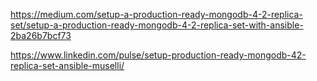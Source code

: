 https://medium.com/setup-a-production-ready-mongodb-4-2-replica-set/setup-a-production-ready-mongodb-4-2-replica-set-with-ansible-2ba26b7bcf73

https://www.linkedin.com/pulse/setup-production-ready-mongodb-42-replica-set-ansible-muselli/